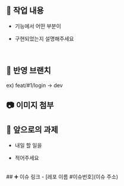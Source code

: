## 🔎 작업 내용

- 기능에서 어떤 부분이

- 구현되었는지 설명해주세요

<br/>

## 🔖 반영 브랜치
ex) feat/#1/login -> dev

## 📷 이미지 첨부

## 🔧 앞으로의 과제

- 내일 할 일을

- 적어주세요

<br/>
## ➕ 이슈 링크
- [레포 이름 #이슈번호](이슈 주소)

<br/>